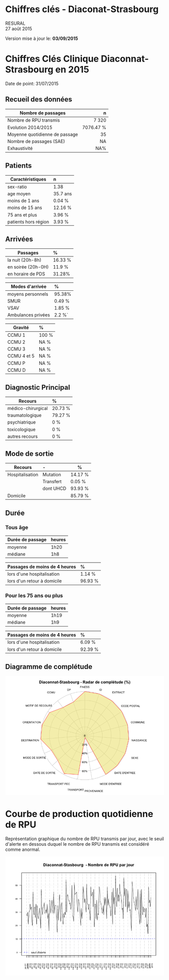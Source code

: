 # Chiffres clés - Diaconat-Strasbourg
RESURAL  
27 août 2015  



Version mise à jour le: __03/09/2015__







Chiffres Clés Clinique Diaconnat-Strasbourg en 2015
================================



Date de point: 31/07/2015

Recueil des données
-------------------



  Nombre de passages  |   n     
------------- | -------------:
Nombre de RPU transmis  | 7 320
Evolution 2014/2015  |  7076.47 %  |
Moyenne quotidienne de passage  | 35
Nombre de passages (SAE)  |  NA
Exhaustivité  |  NA%


Patients
-------------------



|  Caractéristiques  |  n  |
|-----|:-----|
|  sex-ratio  |  1.38  |
|  age moyen  |  35.7 ans |
|  moins de 1 ans  |  0.04 %  |
|  moins de 15 ans  |  12.16 %  |
|  75 ans et plus  |  3.96 %  |
|  patients hors région  |  3.93 %  |

<!-- Manque la population du secteur
|  taux de recours régional  |  0.38 %  |
-->

Arrivées
-------------------



|  Passages  |  %  |
|-----|:-----|
|  la nuit (20h-8h)  |  16.33 %  |
|  en soirée (20h-0H)  |  11.9 %  |
|  en horaire de PDS  |  31.28%  |

|  Modes d'arrivée  |  %  |
|-----|:-----|
|  moyens personnels  |  95.38%  |
|  SMUR  |  0.49 %  |
|  VSAV  |  1.85 %  |
|  Ambulances privées  |  2.2 %`  |

|  Gravité  |  %  |
|-----|:-----|
|  CCMU 1  |  100 %  |
|  CCMU 2  |  NA %  |
|  CCMU 3  |  NA %  |
|  CCMU 4 et 5  |  NA %  |
|  CCMU P  |  NA %  |
|  CCMU D  |  NA %  |

Diagnostic Principal
--------------------



|  Recours  |  %  |
|-----|:-----|
|  médico-chirurgical  |  20.73 %  |
|  traumatologique  |  79.27 %  |
|  psychiatrique  |  0 %  |
|  toxicologique  |  0 %  |
|  autres recours  |  0 %  |


Mode de sortie
-------------------



  Recours  |  -  |  %  |
|-----|:-----|--------|
|  Hospitalisation  |  Mutation  |  14.17 %  |
|                   |  Transfert  |  0.05 %  |
|                   |  dont UHCD  |  93.93 %  |
|  Domicile         |            |  85.79 %  |

Durée
-------------------


### Tous âge

  Durée de passage  |  heures  |
|-----|:-----|
|  moyenne  |  1h20  |
|  médiane  |  1h8  |

  Passages de moins de 4 heures  |  %  |
|-----|:-----|
|  lors d'une hospitalisation  |  1.14 %  |
|  lors d'un retour à domicile  |  96.93 %  |

### Pour les 75 ans ou plus



  Durée de passage  |  heures  |
|-----|:-----|
|  moyenne  |  1h19  |
|  médiane  |  1h9  |

  Passages de moins de 4 heures  |  %  |
|-----|:-----|
|  lors d'une hospitalisation  |  6.09 %  |
|  lors d'un retour à domicile  |  92.39 %  |

Diagramme de complétude
-----------------------
![](chiffres_cles_dts_files/figure-html/sav_completude-1.png) 

Courbe de production quotidienne de RPU
=======================================




Représentation graphique du nombre de RPU transmis par jour, avec le seuil d'alerte en dessous duquel le nombre de RPU transmis est considéré comme anormal.

![](chiffres_cles_dts_files/figure-html/unnamed-chunk-3-1.png) 
